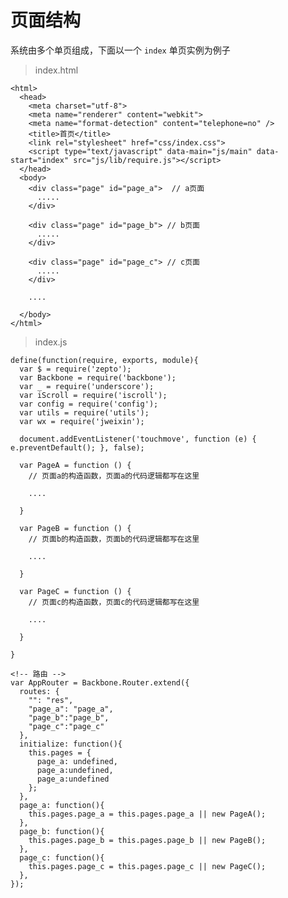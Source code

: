 # 页面结构

系统由多个单页组成，下面以一个 `index` 单页实例为例子

> index.html

    <html>
      <head>
        <meta charset="utf-8">
        <meta name="renderer" content="webkit">
        <meta name="format-detection" content="telephone=no" />
        <title>首页</title>
        <link rel="stylesheet" href="css/index.css">
        <script type="text/javascript" data-main="js/main" data-start="index" src="js/lib/require.js"></script>
      </head>
      <body>
        <div class="page" id="page_a">  // a页面
          .....
        </div>

        <div class="page" id="page_b"> // b页面
          .....
        </div>

        <div class="page" id="page_c"> // c页面
          .....
        </div>

        ....

      </body>
    </html>

> index.js

    define(function(require, exports, module){
      var $ = require('zepto');
      var Backbone = require('backbone');
      var _ = require('underscore');
      var iScroll = require('iscroll');
      var config = require('config');
      var utils = require('utils');
      var wx = require('jweixin');

      document.addEventListener('touchmove', function (e) { e.preventDefault(); }, false);

      var PageA = function () {
        // 页面a的构造函数，页面a的代码逻辑都写在这里

        ....

      }

      var PageB = function () {
        // 页面b的构造函数，页面b的代码逻辑都写在这里

        ....

      }

      var PageC = function () {
        // 页面c的构造函数，页面c的代码逻辑都写在这里

        ....

      }

    }

    <!-- 路由 -->
    var AppRouter = Backbone.Router.extend({
      routes: {
        "": "res",
        "page_a": "page_a",
        "page_b":"page_b",
        "page_c":"page_c"
      },
      initialize: function(){
        this.pages = {
          page_a: undefined,
          page_a:undefined,
          page_a:undefined
        };
      },
      page_a: function(){
        this.pages.page_a = this.pages.page_a || new PageA();
      },
      page_b: function(){
        this.pages.page_b = this.pages.page_b || new PageB();
      },
      page_c: function(){
        this.pages.page_c = this.pages.page_c || new PageC();
      },
    });
